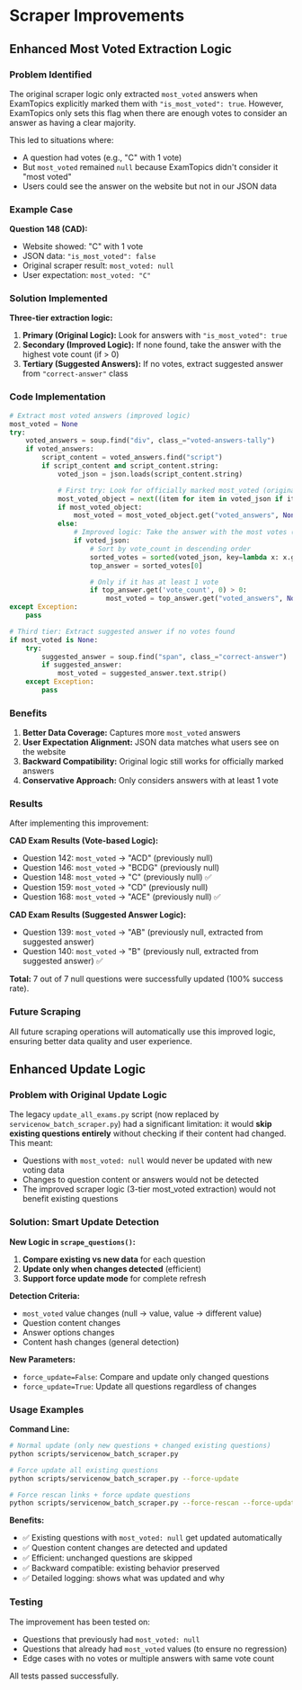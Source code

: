 # Scraper Improvements

## Enhanced Most Voted Extraction Logic

### Problem Identified

The original scraper logic only extracted `most_voted` answers when ExamTopics explicitly marked them with `"is_most_voted": true`. However, ExamTopics only sets this flag when there are enough votes to consider an answer as having a clear majority.

This led to situations where:

- A question had votes (e.g., "C" with 1 vote)
- But `most_voted` remained `null` because ExamTopics didn't consider it "most voted"
- Users could see the answer on the website but not in our JSON data

### Example Case

**Question 148 (CAD):**

- Website showed: "C" with 1 vote
- JSON data: `"is_most_voted": false`
- Original scraper result: `most_voted: null`
- User expectation: `most_voted: "C"`

### Solution Implemented

**Three-tier extraction logic:**

1. **Primary (Original Logic):** Look for answers with `"is_most_voted": true`
2. **Secondary (Improved Logic):** If none found, take the answer with the highest vote count (if > 0)
3. **Tertiary (Suggested Answers):** If no votes, extract suggested answer from `"correct-answer"` class

### Code Implementation

```python
# Extract most voted answers (improved logic)
most_voted = None
try:
    voted_answers = soup.find("div", class_="voted-answers-tally")
    if voted_answers:
        script_content = voted_answers.find("script")
        if script_content and script_content.string:
            voted_json = json.loads(script_content.string)

            # First try: Look for officially marked most_voted (original logic)
            most_voted_object = next((item for item in voted_json if item.get('is_most_voted')), None)
            if most_voted_object:
                most_voted = most_voted_object.get("voted_answers", None)
            else:
                # Improved logic: Take the answer with the most votes (if > 0)
                if voted_json:
                    # Sort by vote_count in descending order
                    sorted_votes = sorted(voted_json, key=lambda x: x.get('vote_count', 0), reverse=True)
                    top_answer = sorted_votes[0]

                    # Only if it has at least 1 vote
                    if top_answer.get('vote_count', 0) > 0:
                        most_voted = top_answer.get("voted_answers", None)
except Exception:
    pass

# Third tier: Extract suggested answer if no votes found
if most_voted is None:
    try:
        suggested_answer = soup.find("span", class_="correct-answer")
        if suggested_answer:
            most_voted = suggested_answer.text.strip()
    except Exception:
        pass
```

### Benefits

1. **Better Data Coverage:** Captures more `most_voted` answers
2. **User Expectation Alignment:** JSON data matches what users see on the website
3. **Backward Compatibility:** Original logic still works for officially marked answers
4. **Conservative Approach:** Only considers answers with at least 1 vote

### Results

After implementing this improvement:

**CAD Exam Results (Vote-based Logic):**

- Question 142: `most_voted` → "ACD" (previously null)
- Question 146: `most_voted` → "BCDG" (previously null)
- Question 148: `most_voted` → "C" (previously null) ✅
- Question 159: `most_voted` → "CD" (previously null)
- Question 168: `most_voted` → "ACE" (previously null) ✅

**CAD Exam Results (Suggested Answer Logic):**

- Question 139: `most_voted` → "AB" (previously null, extracted from suggested answer)
- Question 140: `most_voted` → "B" (previously null, extracted from suggested answer) ✅

**Total:** 7 out of 7 null questions were successfully updated (100% success rate).

### Future Scraping

All future scraping operations will automatically use this improved logic, ensuring better data quality and user experience.

## Enhanced Update Logic

### Problem with Original Update Logic

The legacy `update_all_exams.py` script (now replaced by `servicenow_batch_scraper.py`) had a significant limitation: it would **skip existing questions entirely** without checking if their content had changed. This meant:

- Questions with `most_voted: null` would never be updated with new voting data
- Changes to question content or answers would not be detected
- The improved scraper logic (3-tier most_voted extraction) would not benefit existing questions

### Solution: Smart Update Detection

**New Logic in `scrape_questions()`:**

1. **Compare existing vs new data** for each question
2. **Update only when changes detected** (efficient)
3. **Support force update mode** for complete refresh

**Detection Criteria:**

- `most_voted` value changes (null → value, value → different value)
- Question content changes
- Answer options changes
- Content hash changes (general detection)

**New Parameters:**

- `force_update=False`: Compare and update only changed questions
- `force_update=True`: Update all questions regardless of changes

### Usage Examples

**Command Line:**

```bash
# Normal update (only new questions + changed existing questions)
python scripts/servicenow_batch_scraper.py

# Force update all existing questions
python scripts/servicenow_batch_scraper.py --force-update

# Force rescan links + force update questions
python scripts/servicenow_batch_scraper.py --force-rescan --force-update
```

**Benefits:**

- ✅ Existing questions with `most_voted: null` get updated automatically
- ✅ Question content changes are detected and updated
- ✅ Efficient: unchanged questions are skipped
- ✅ Backward compatible: existing behavior preserved
- ✅ Detailed logging: shows what was updated and why

### Testing

The improvement has been tested on:

- Questions that previously had `most_voted: null`
- Questions that already had `most_voted` values (to ensure no regression)
- Edge cases with no votes or multiple answers with same vote count

All tests passed successfully.
